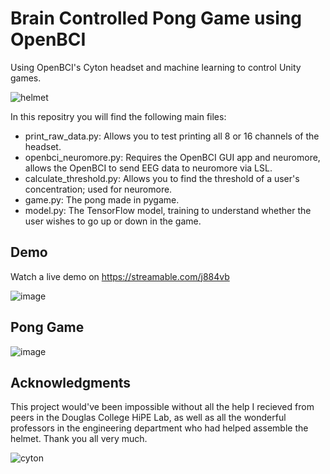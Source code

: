 # Brain Controlled Pong Game using OpenBCI

Using OpenBCI's Cyton headset and machine learning to control Unity games.


![helmet](https://user-images.githubusercontent.com/69658141/186826678-aac05fa4-972d-4054-ac93-d170ae0f7736.jpg)


In this repositry you will find the following main files:
 *  print_raw_data.py: Allows you to test printing all 8 or 16 channels of the headset.
 *  openbci_neuromore.py: Requires the OpenBCI GUI app and neuromore, allows the OpenBCI to send EEG data to neuromore via LSL.
 *  calculate_threshold.py: Allows you to find the threshold of a user's concentration; used for neuromore.
 *  game.py: The pong made in pygame.
 *  model.py: The TensorFlow model, training to understand whether the user wishes to go up or down in the game.

## Demo
Watch a live demo on https://streamable.com/j884vb

![image](https://user-images.githubusercontent.com/69658141/186840231-7761da8e-14bf-4594-8466-7feef80a604d.png)


## Pong Game
![image](https://user-images.githubusercontent.com/69658141/186831818-2e9eb98c-05eb-484a-bdb7-04bdf76ceef8.png)

## Acknowledgments
This project would've been impossible without all the help I recieved from peers in the Douglas College HiPE Lab, as well as all the wonderful professors in the engineering department who had helped assemble the helmet. Thank you all very much.

![cyton](https://user-images.githubusercontent.com/69658141/186837860-84206118-317c-4a2a-974a-d17bd697242b.jpg)
